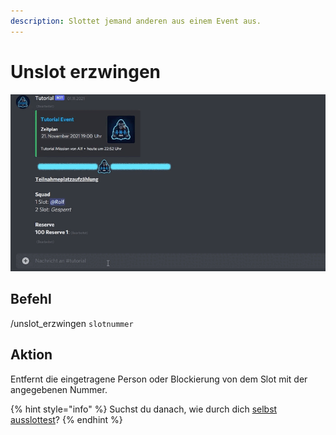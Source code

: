 ```yaml
---
description: Slottet jemand anderen aus einem Event aus.
---
```


# Unslot erzwingen

![](../../.gitbook/assets/Slotbot-ForceUnslot.gif)

## Befehl

/unslot\_erzwingen `slotnummer`

## Aktion

Entfernt die eingetragene Person oder Blockierung von dem Slot mit der angegebenen Nummer.





{% hint style="info" %}
Suchst du danach, wie durch dich [selbst ausslottest](unslot.md)?
{% endhint %}
